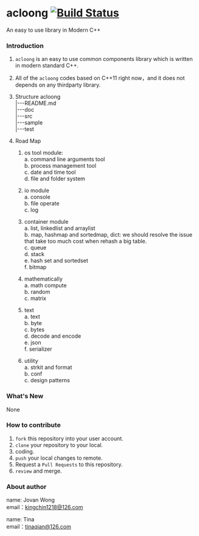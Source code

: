 # acloong  [![Build Status](https://travis-ci.org/ACLoong/acloong.svg?branch=master)](https://travis-ci.org/ACLoong/acloong)  
An easy to use library in Modern C++

### Introduction

1. `acloong` is an easy to use common components library which is written in modern standard C++.

2. All of the `acloong` codes based on C++11 right now，and it does not depends on any thirdparty library.

3. Structure
    acloong   
        |---README.md  
        |---doc  
        |---src  
        |---sample  
        |---test  

4. Road Map  
    1. os tool module:  
        a. command line arguments tool  
        b. process management tool  
        c. date and time tool  
        d. file and folder system  
   
    2. io module  
        a. console  
        b. file operate  
        c. log  

    3. container module  
        a. list, linkedlist and arraylist  
        b. map, hashmap and sortedmap, dict: we should resolve the issue that take too much cost when rehash a big table.  
        c. queue  
        d. stack  
        e. hash set and sortedset  
        f. bitmap  

    4. mathematically  
        a. math compute  
        b. random  
        c. matrix  

    5. text  
        a. text  
        b. byte  
        c. bytes  
        d. decode and encode  
        e. json  
        f. serializer  

     6. utility  
        a. strkit and format  
        b. conf  
        c. design patterns  

### What's New  
None  

###  How to contribute  

1. `fork` this repository into your user account.  
2. `clone` your repository to your local.  
3. coding.  
4. `push` your local changes to remote.  
5. Request a `Pull Requests` to this repository.  
6. `review` and merge.  

###  About author
name: Jovan Wong   
email：kingchin1218@126.com

name: Tina   
email：tinaqian@126.com